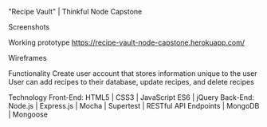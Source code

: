 "Recipe Vault" | Thinkful Node Capstone

Screenshots

Working prototype https://recipe-vault-node-capstone.herokuapp.com/

Wireframes 

Functionality
Create user account that stores information unique to the user
User can add recipes to their database, update recipes, and delete recipes

Technology 
Front-End: HTML5 | CSS3 | JavaScript ES6 | jQuery
Back-End: Node.js | Express.js | Mocha | Supertest | RESTful API Endpoints | MongoDB | Mongoose

